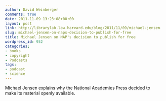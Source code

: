 ```yaml
---
author: David Weinberger
comments: true
date: 2011-11-09 13:23:08+00:00
layout: post
link: http://librarylab.law.harvard.edu/blog/2011/11/09/michael-jensen-on-naps-decision-to-publish-for-free/
slug: michael-jensen-on-naps-decision-to-publish-for-free
title: Michael Jensen on NAP's decision to publish for free
wordpress_id: 952
categories:
- books
- copyright
- Podcasts
tags:
- podcast
- science
---
```


Michael Jensen explains why the National Academies Press decided to make its material openly available.


